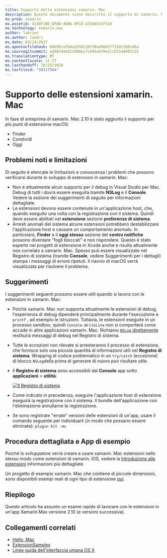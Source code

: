 ```yaml
---
title: Supporto delle estensioni xamarin. Mac
description: Questo documento viene descritto il supporto di xamarin. Mac per le estensioni di ricerca, condivisione e la data odierna. Esamina le limitazioni e problemi noti, i collegamenti a un'app di esempio e procedura dettagliata e vengono forniti suggerimenti per l'uso di estensioni.
ms.prod: xamarin
ms.assetid: 4148F1BE-DFA0-46B6-9FCD-425A6541F510
ms.technology: xamarin-mac
author: lobrien
ms.author: laobri
ms.date: 03/14/2017
ms.openlocfilehash: 60b981a764a2656210730ae0602ff32dc580cd0a
ms.sourcegitcommit: e268fd44422d0bbc7c944a678e2cc633a0493122
ms.translationtype: MT
ms.contentlocale: it-IT
ms.lasthandoff: 10/25/2018
ms.locfileid: "50117564"
---
```

# <a name="xamarinmac-extension-support"></a>Supporto delle estensioni xamarin. Mac

In fase di anteprima di xamarin. Mac 2.10 è stato aggiunto il supporto per più punti di estensione macOS:

- Finder
- Condividi
- Oggi

<a name="Limitations-and-Known-Issues" />

## <a name="limitations-and-known-issues"></a>Problemi noti e limitazioni

Di seguito è elencate le limitazioni e conoscenza i problemi che possono verificarsi durante lo sviluppo di estensioni in xamarin. Mac:

* Non è attualmente alcun supporto per il debug in Visual Studio per Mac. Debug di tutti i dovrà essere eseguita tramite **NSLog** e il **Console**. Vedere la sezione dei suggerimenti di seguito per informazioni dettagliate.
* Le estensioni devono essere contenute in un'applicazione host, che, quando eseguito una volta con la registrazione con il sistema. Quindi deve essere abilitati nel **estensione** sezione **preferenze di sistema**. 
* Arresti anomali del sistema alcune estensioni potrebbero destabilizzare l'applicazione host e causare un comportamento anomalo. In particolare, **Finder** e il **oggi stesso** sezione del **centro notifiche** possono diventare "fogli bloccati" e non rispondere. Questo è stato esperto nei progetti di estensione in Xcode anche e risulta attualmente non correlato a xamarin. Mac. Spesso può essere visualizzato nel Registro di sistema (tramite **Console**, vedere Suggerimenti per i dettagli) stampa i messaggi di errore ripetuti. Il riavvio di macOS verrà visualizzata per risolvere il problema.

<a name="Tips" />

## <a name="tips"></a>Suggerimenti

I suggerimenti seguenti possono essere utili quando si lavora con le estensioni in xamarin. Mac:

- Poiché xamarin. Mac non supporta attualmente le estensioni di debug, l'esperienza di debug dipenderà principalmente durante l'esecuzione e `printf` , ad esempio le istruzioni. Tuttavia, le estensioni eseguite in un processo sandbox, quindi `Console.WriteLine` non si comporterà come accade in altre applicazioni xamarin. Mac. Richiamo [ `NSLog` direttamente](https://gist.github.com/chamons/e2e409013a449cfbe1f2fbe5547f6554) restituirà messaggi di debug nel Registro di sistema.
- Tutte le eccezioni non rilevate si arresteranno il processo di estensione, che fornisce solo una piccola quantità di informazioni utili nel **Registro di sistema**. Wrapping di codice problematico in un `try/catch` (eccezione) di blocco `NSLog`della prima di generare di nuovo può risultare utile.
- Il **Registro di sistema** sono accessibili dal **Console** app sotto **applicazioni** > **utilità**:

    [![](extensions-images/extension02.png "Il Registro di sistema")](extensions-images/extension02.png#lightbox)
- Come indicato in precedenza, eseguire l'applicazione host di estensione eseguirà la registrazione con il sistema. Il bundle dell'applicazione con l'eliminazione annullarne la registrazione. 
- Se sono registrate "errate" versioni delle estensioni di un'app, usare il comando seguente per individuarli (in modo che possano essere eliminate): `plugin kit -mv`


<a name="Walkthrough-and-Sample-App" />

## <a name="walkthrough-and-sample-app"></a>Procedura dettagliata e App di esempio

Poiché lo sviluppatore verrà creare e usare xamarin. Mac estensioni nello stesso modo come estensioni di xamarin. IOS, vedere la [Introduzione alle estensioni](~/ios/platform/extensions.md) informazioni più dettagliate.

Un progetto di esempio xamarin. Mac che contiene di piccole dimensioni, sono disponibili esempi reali di ogni tipo di estensione [qui](https://developer.xamarin.com/samples/mac/ExtensionSamples/).

<a name="Summary" />

## <a name="summary"></a>Riepilogo

Questo articolo ha assunto un esame rapido di lavorare con le estensioni in un'app Xamarin.Max versione 2.10 (e versioni successiva).

## <a name="related-links"></a>Collegamenti correlati

- [Hello, Mac](~/mac/get-started/hello-mac.md)
- [ExtensionSamples](https://developer.xamarin.com/samples/mac/ExtensionSamples/)
- [Linee guida dell'interfaccia umana OS X](https://developer.apple.com/library/mac/documentation/UserExperience/Conceptual/OSXHIGuidelines/)

